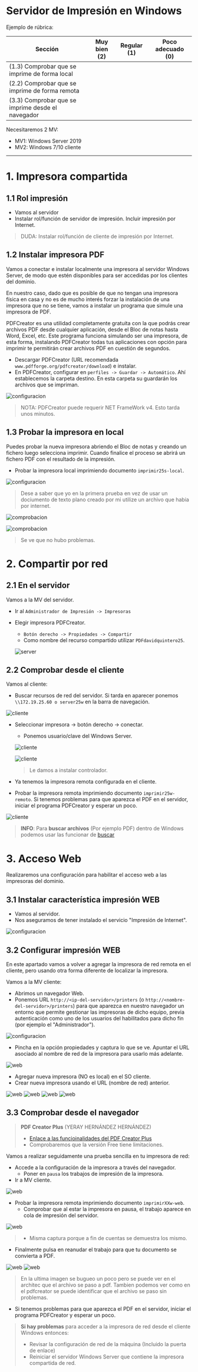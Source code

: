 # Servidor de Impresión en Windows

Ejemplo de rúbrica:

| Sección               | Muy bien (2) | Regular (1) | Poco adecuado (0) |
| --------------------- | ------------ | ----------- | ----------------- |
| (1.3) Comprobar que se imprime de forma local  | | | |
| (2.2) Comprobar que se imprime de forma remota | | | |
| (3.3) Comprobar que se imprime desde el navegador | | | |


Necesitaremos 2 MV:
* MV1: Windows Server 2019
* MV2: Windows 7/10 cliente

---

# 1. Impresora compartida

## 1.1 Rol impresión

* Vamos al servidor
* Instalar rol/función de servidor de impresión. Incluir impresión por Internet.

> DUDA: Instalar rol/función de cliente de impresión por Internet.

## 1.2 Instalar impresora PDF

Vamos a conectar e instalar localmente una impresora al servidor Windows Server, de modo que estén disponibles para ser accedidas por los clientes del dominio.

En nuestro caso, dado que es posible de que no tengan una impresora física en casa y no es de mucho interés forzar la instalación de una impresora que no se tiene, vamos a instalar un programa que simule una impresora de PDF.

PDFCreator es una utilidad completamente gratuita con la que podrás crear archivos PDF desde cualquier aplicación, desde el Bloc de notas hasta Word, Excel, etc. Este programa funciona simulando ser una impresora, de esta forma, instalando PDFCreator todas tus aplicaciones con opción para imprimir te permitirán crear archivos PDF en cuestión de segundos.

* Descargar PDFCreator (URL recomendada `www.pdfforge.org/pdfcreator/download`) e instalar.
* En PDFCreator, configurar en `perfiles -> Guardar -> Automático`. Ahí establecemos la carpeta destino.
En esta carpeta su guardarán los archivos que se impriman.

![configuracion](https://github.com/DAVIDQR22/add2223-david-quintero/blob/main/ut3/p1/images/linux/2impresion.png)

> NOTA: PDFCreator puede requerir NET FrameWork v4. Esto tarda unos minutos.

## 1.3 Probar la impresora en local

Puedes probar la nueva impresora abriendo el Bloc de notas y creando un fichero luego selecciona imprimir. Cuando finalice el proceso se abrirá un fichero PDF con el resultado de la impresión.

* Probar la impresora local imprimiendo documento `imprimir25s-local`.

![configuracion](https://github.com/DAVIDQR22/add2223-david-quintero/blob/main/ut3/p1/images/linux/3impresion.png)

> Dese a saber que yo en la primera prueba en vez de usar un dociumento de texto plano creado por mi utilize un archivo que habia por internet.

![comprobacion](https://github.com/DAVIDQR22/add2223-david-quintero/blob/main/ut3/p1/images/linux/4impresion.png)

![comprobacion](https://github.com/DAVIDQR22/add2223-david-quintero/blob/main/ut3/p1/images/linux/5impresion.png)

> Se ve que no hubo problemas.

# 2. Compartir por red

## 2.1 En el servidor

Vamos a la MV del servidor.
* Ir al `Administrador de Impresión -> Impresoras`
* Elegir impresora PDFCreator.
    * `Botón derecho -> Propiedades -> Compartir`
    * Como nombre del recurso compartido utilizar `PDFdavidquintero25`.
    
    ![server](https://github.com/DAVIDQR22/add2223-david-quintero/blob/main/ut3/p1/images/linux/6impresion.png)

## 2.2 Comprobar desde el cliente

Vamos al cliente:
* Buscar recursos de red del servidor. Si tarda en aparecer ponemos `\\172.19.25.60 o server25w` en la barra de navegación.

![cliente](https://github.com/DAVIDQR22/add2223-david-quintero/blob/main/ut3/p1/images/linux/7impresioncliente.png)

* Seleccionar impresora -> botón derecho -> conectar.
    * Ponemos usuario/clave del Windows Server.
    
    ![cliente](https://github.com/DAVIDQR22/add2223-david-quintero/blob/main/ut3/p1/images/linux/8impresioncliente.png)
    
    ![cliente](https://github.com/DAVIDQR22/add2223-david-quintero/blob/main/ut3/p1/images/linux/9impresioncliente.png)
    > Le damos a instalar controlador.
    
* Ya tenemos la impresora remota configurada en el cliente.
* Probar la impresora remota imprimiendo documento `imprimir25w-remoto`. Si tenemos problemas para que aparezca el PDF en el servidor, iniciar el
programa PDFCreator y esperar un poco.

![cliente](https://github.com/DAVIDQR22/add2223-david-quintero/blob/main/ut3/p1/images/linux/10impresioncliente.png)

> **INFO**: Para **buscar archivos** (Por ejemplo PDF) dentro de Windows podemos usar las funcionar de [buscar](https://www.islabit.com/10080/una-mejor-forma-de-buscar-archivos-en-windows-7.html)

# 3. Acceso Web

Realizaremos una configuración para habilitar el acceso web a las impresoras del dominio.

## 3.1 Instalar característica impresión WEB

* Vamos al servidor.
* Nos aseguramos de tener instalado el servicio "Impresión de Internet".

![configuracion](https://github.com/DAVIDQR22/add2223-david-quintero/blob/main/ut3/p1/images/linux/11impresioncliente.png)

## 3.2 Configurar impresión WEB

En este apartado vamos a volver a agregar la impresora de red remota en el cliente, pero
usando otra forma diferente de localizar la impresora.

Vamos a la MV cliente:
* Abrimos un navegador Web.
* Ponemos URL `http://<ip-del-servidor>/printers` (o `http://<nombre-del-servidor>/printers`)
para que aparezca en nuestro navegador un entorno que permite gestionar las impresoras de dicho equipo, previa autenticación como uno de los usuarios del habilitados para dicho fin (por ejemplo el "Administrador").

![configuracion](https://github.com/DAVIDQR22/add2223-david-quintero/blob/main/ut3/p1/images/linux/12impresioncliente.png)

* Pincha en la opción propiedades y captura lo que se ve. Apuntar el URL asociado al nombre de red de la impresora para usarlo más adelante.

![web](https://github.com/DAVIDQR22/add2223-david-quintero/blob/main/ut3/p1/images/linux/13impresionclienteweb.png)

* Agregar nueva impresora (NO es local) en el SO cliente.
* Crear nueva impresora usando el URL (nombre de red) anterior.

![web](https://github.com/DAVIDQR22/add2223-david-quintero/blob/main/ut3/p1/images/linux/14impresionclienteweb.png)
![web](https://github.com/DAVIDQR22/add2223-david-quintero/blob/main/ut3/p1/images/linux/15impresionclienteweb.png)
![web](https://github.com/DAVIDQR22/add2223-david-quintero/blob/main/ut3/p1/images/linux/16impresionclienteweb.png)
![web](https://github.com/DAVIDQR22/add2223-david-quintero/blob/main/ut3/p1/images/linux/17impresionclienteweb.png)

## 3.3 Comprobar desde el navegador

> **PDF Creator Plus** (YERAY HERNÁNDEZ HERNÁNDEZ)
>
> * [Enlace a las funcioinalidades del PDF Creator Plus](https://www.pdfforge.org/pdfcreator/plus)
> * Comprobaremos que la versión Free tiene limitaciones.

Vamos a realizar seguidamente una prueba sencilla en tu impresora de red:
* Accede a la configuración de la impresora a través del navegador.
    * Poner en `pausa` los trabajos de impresión de la impresora.
* Ir a MV cliente.

![web](https://github.com/DAVIDQR22/add2223-david-quintero/blob/main/ut3/p1/images/linux/18impresionclienteweb.png)

* Probar la impresora remota imprimiendo documento `imprimirXXw-web`.
    * Comprobar que al estar la impresora en pausa, el trabajo aparece en cola de impresión del servidor.

![web](https://github.com/DAVIDQR22/add2223-david-quintero/blob/main/ut3/p1/images/linux/18impresionclienteweb.png)

> * Misma captura porque a fin de cuentas se demuestra los mismo.
 
* Finalmente pulsa en reanudar el trabajo para que tu documento se convierta a PDF.

![web](https://github.com/DAVIDQR22/add2223-david-quintero/blob/main/ut3/p1/images/linux/19impresionclienteweb.png)
![web](https://github.com/DAVIDQR22/add2223-david-quintero/blob/main/ut3/p1/images/linux/20impresionclienteweb.png)

> En la ultima imagen se bugueo un poco pero se puede ver en el architec que el archivo se paso a pdf.
> Tambien podemos ver como en el pdfcreator se puede identificar que el archivo se paso sin problemas.

* Si tenemos problemas para que aparezca el PDF en el servidor, iniciar el
programa PDFCreator y esperar un poco.

> **Si hay problemas** para acceder a la impresora de red desde el cliente Windows entonces:
>
> * Revisar la configuración de red de la máquina (Incluido la puerta de enlace)
> * Reiniciar el servidor Windows Server que contiene la impresora compartida de red.
